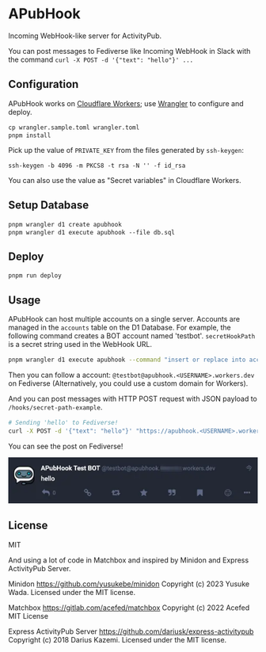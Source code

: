 # APubHook

Incoming WebHook-like server for ActivityPub.

You can post messages to Fediverse like Incoming WebHook in Slack with the command `curl -X POST -d '{"text": "hello"}' ...` 

## Configuration

APubHook works on [Cloudflare Workers](https://workers.cloudflare.com/); use [Wrangler](https://developers.cloudflare.com/workers/wrangler/) to configure and deploy.

```
cp wrangler.sample.toml wrangler.toml
pnpm install
```

Pick up the value of `PRIVATE_KEY` from the files generated by `ssh-keygen`:

```
ssh-keygen -b 4096 -m PKCS8 -t rsa -N '' -f id_rsa
```

You can also use the value as "Secret variables" in Cloudflare Workers.

## Setup Database

```
pnpm wrangler d1 create apubhook
pnpm wrangler d1 execute apubhook --file db.sql
```

## Deploy

```
pnpm run deploy
```

## Usage

APubHook can host multiple accounts on a single server.
Accounts are managed in the `accounts` table on the D1 Database.
For example, the following command creates a BOT account named 'testbot'.
`secretHookPath` is a secret string used in the WebHook URL.

```sh
pnpm wrangler d1 execute apubhook --command "insert or replace into accounts(username, displayName, secretHookPath, iconUrl, iconMime) VALUES('testbot', 'Test BOT', 'secret-path-example', '/static/icon.png', 'image/png')"
```

Then you can follow a account: `@testbot@apubhook.<USERNAME>.workers.dev` on Fediverse (Alternatively, you could use a custom domain for Workers).

And you can post messages with HTTP POST request with JSON payload to `/hooks/secret-path-example`.

```sh
# Sending 'hello' to Fediverse!
curl -X POST -d '{"text": "hello"}' "https://apubhook.<USERNAME>.workers.dev/hooks/secret-path-example"
```

You can see the post on Fediverse!

![](./example.webp)


## License

MIT

And using a lot of code in Matchbox and inspired by Minidon and Express ActivityPub Server.

Minidon
https://github.com/yusukebe/minidon
Copyright (c) 2023 Yusuke Wada. Licensed under the MIT license.

Matchbox
https://gitlab.com/acefed/matchbox
Copyright (c) 2022 Acefed MIT License

Express ActivityPub Server
https://github.com/dariusk/express-activitypub
Copyright (c) 2018 Darius Kazemi. Licensed under the MIT license.